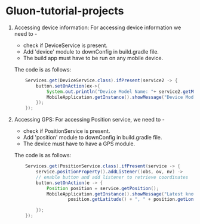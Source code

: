 # Gluon-tutorial-projects

1. Accessing device information:
    For accessing device information we need to -
    - check if DeviceService is present.
    - Add 'device' module to downConfig in build.gradle file.
    - The build app must have to be run on any mobile device.
    
    The code is as follows:
    
    ```java
        Services.get(DeviceService.class).ifPresent(service2 -> {
            button.setOnAction(ex->{
                System.out.println("Device Model Name: "+ service2.getModel());
                MobileApplication.getInstance().showMessage("Device Model Name: "+ service2.getModel());
            });
        });
    ```
2. Accessing GPS:
    For accessing Position service, we need to -
    - check if PositionService is present.
    - Add 'position' module to downConfig in build.gradle file.
    - The device must have to have a GPS module.
    
    The code is as follows:
    
    ```java
        Services.get(PositionService.class).ifPresent(service -> {
            service.positionProperty().addListener((obs, ov, nv) ->
            // enable button and add listener to retrieve coordinates
            button.setOnAction(e -> {
                Position position = service.getPosition();
                MobileApplication.getInstance().showMessage("Latest known GPS coordinates from device:\n" +
                        position.getLatitude() + ", " + position.getLongitude());

            });
        });
    ```
